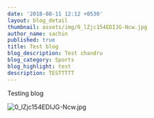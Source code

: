 ```yaml
---
date: '2018-08-11 12:12 +0530'
layout: blog_detail
thumbnail: assets/img/0_lZjc154EDIJG-Ncw.jpg
author_name: sachin
published: true
title: Test blog
blog_description: Test chandru
blog_category: Sports
blog_highlight: test
description: TESTTTTT
---
```


Testing blog

![0_lZjc154EDIJG-Ncw.jpg]({{site.baseurl}}/assets/img/0_lZjc154EDIJG-Ncw.jpg)
